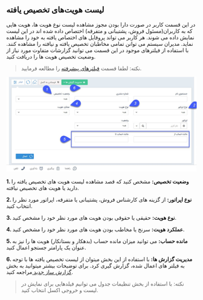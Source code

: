 ##  لیست هویت‌های تخصیص یافته 


در این قسمت  کاربر در صورت دارا بودن مجوز مشاهده لیست نوع هویت ها،  هویت هایی که به کاربران(مسئول فروش، پشتیبانی و متفرقه) اختصاص داده شده اند در این لیست نمایش داده می شوند. هر کاربر می تواند پروفایل های اختصاص یافته به خود را مشاهده نماید. مدیران سیستم می توانن تمامی مخاطبان تخصیص یافته و نیافته را مشاهده کنند. با استفاده از فیلترهای موجود در این قسمت می توانید گزارشات متفاوت مورد نیاز از وضعیت تخصیص هویت ها را دریافت کنید.

> نکته: لطفا قسمت [فیلترهای پیشرفته](https://github.com/1stco/PayamGostarDocs/blob/master/help%202.5.4/Customer-relationship-management/Advanced-filter/Advanced-filter.md) را مطالعه فرمایید.


![](takhsisyaftea111.jpg)


**1. وضعیت تخصیص:** مشخص کنید که قصد مشاهده لیست هویت های تخصیص یافته را دارید یا هویت های تخصیص نیافته.

**2. نوع اپراتور:** از گزینه های کارشناس فروش، پشتیبانی یا متفرقه، اپراتور مورد نظر را انتخاب کنید.

**3. نوع هویت:** حقیقی یا حقوقی بودن هویت های مورد نظر خود را مشخص کنید.

**4. عملکرد هویت:** سرنخ یا مخاطب بودن هویت های مورد نظر خود را مشخص کنید.

**5. مانده حساب:** می توانید میزان مانده حساب (بدهکار و بستانکار) هویت ها را نیز به عنوان یک پارامتر جستجو اعمال کنید.

**6. مدیریت گزارش ها:**  با استفاده از این بخش میتوان از لیست تخصیص یافته ها با توجه به فیلتر های اعمال شده، گزارش گیری کرد. برای توضیحات بیشتر میتوانید به بخش [گزارش ساز جدید ](https://github.com/1stco/PayamGostarDocs/blob/master/help%202.5.4/Management-and-reports/Report-Builder/Report-Builder.md)مراجعه کنید.


> نکته: با استفاده از بخش تنظیمات جدول می توانیم فیلدهایی برای نمایش در لیست و خروجی اکسل انتخاب کنید.
